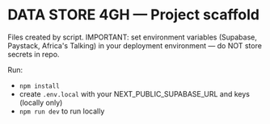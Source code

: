 # DATA STORE 4GH — Project scaffold

Files created by script. IMPORTANT: set environment variables (Supabase, Paystack, Africa's Talking) in your deployment environment — do NOT store secrets in repo.

Run:
- `npm install`
- create `.env.local` with your NEXT_PUBLIC_SUPABASE_URL and keys (locally only)
- `npm run dev` to run locally
